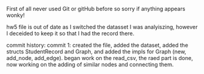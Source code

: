 First of all never used Git or gitHub before so sorry if anything appears wonky!

hw5 file is out of date as I switched the datasset I was analyiszing, however I deceided to keep it so that I had the record there.


commit history:
commit 1:
created the file, added the dataset, added the structs StudentRecord and Graph, and added the impls for Graph (new, add_node, add_edge). began work on the read_csv, the raed part is done, now working on the adding of similar nodes and connecting them.
